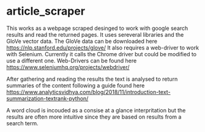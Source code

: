 # article_scraper
This works as a webpage scraped desinged to work with google search results and read the returned pages.
It uses sereveral libraries and the GloVe vector data. The GloVe data can be downloaded here https://nlp.stanford.edu/projects/glove/
It also requires a web-driver to work with Selenium. Currently it calls the Chrome driver but could be modified to use a different one.
Web-Drivers can be found here https://www.seleniumhq.org/projects/webdriver/

After gathering and reading the results the text is analysed to return summaries of the content following a guide found here https://www.analyticsvidhya.com/blog/2018/11/introduction-text-summarization-textrank-python/

A word cloud is incouded as a consise at a glance interpritation but the results are often more intuitive since they are based on results from a search term.

